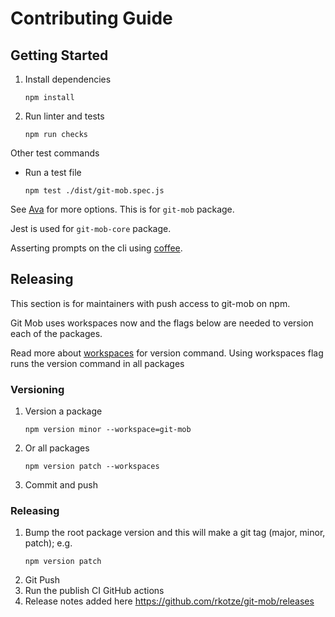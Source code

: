# Contributing Guide

## Getting Started

1. Install dependencies
   ```
   npm install
   ```
1. Run linter and tests
   ```
   npm run checks
   ```

Other test commands

- Run a test file

  ```
  npm test ./dist/git-mob.spec.js
  ```

See [Ava](https://github.com/avajs/ava) for more options. This is for `git-mob` package.

Jest is used for `git-mob-core` package.

Asserting prompts on the cli using [coffee](https://github.com/node-modules/coffee).

## Releasing

This section is for maintainers with push access to git-mob on npm.

Git Mob uses workspaces now and the flags below are needed to version each of the packages.

Read more about [workspaces](https://docs.npmjs.com/cli/v8/commands/npm-version?v=true#workspaces) for version command. Using workspaces flag runs the version command in all packages

### Versioning

1. Version a package
   ```
   npm version minor --workspace=git-mob
   ```
2. Or all packages
   ```
   npm version patch --workspaces
   ```
3. Commit and push

### Releasing

1. Bump the root package version and this will make a git tag (major, minor, patch); e.g.
   ```
   npm version patch
   ```
2. Git Push
3. Run the publish CI GitHub actions
4. Release notes added here https://github.com/rkotze/git-mob/releases
